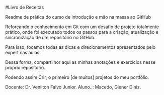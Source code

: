 #Livro de Receitas

Readme de prática do curso de introdução e mão na massa ao GitHub

Reforçando o conhecimento em Git com um desafio de projeto totalmente prático, onde foi executado todos os passos para a criação, atualização e sincronização de um repositório no GitHub. 

Para isso, focamos todas as dicas e direcionamentos apresentados pelo expert nas aulas. 

Dessa forma, compartilhor aqui as minhas anotações e exercícios nesse próprio repositório. 

Podendo assim Crir, o primeiro [de muitos] projetos do meu portfólio.

Docente: Dr. Venilton Falvo Junior.
Aluno..: Macedo, Glener Diniz.
